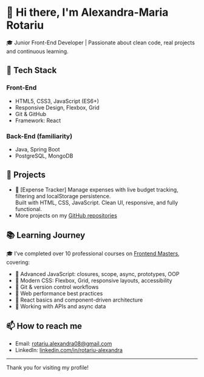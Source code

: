 # 👋 Hi there, I'm Alexandra-Maria Rotariu

🎓 Junior Front-End Developer | Passionate about clean code, real projects and continuous learning.

## 🧰 Tech Stack

### Front-End
- HTML5, CSS3, JavaScript (ES6+)
- Responsive Design, Flexbox, Grid
- Git & GitHub
- Framework: React

### Back-End (familiarity)
- Java, Spring Boot
- PostgreSQL, MongoDB


## 💼 Projects
- 💸 [Expense Tracker]
  Manage expenses with live budget tracking, filtering and localStorage persistence.  
  Built with HTML, CSS, JavaScript. Clean UI, responsive, and fully functional.
- More projects on my [GitHub repositories](https://github.com/rotariu-alexandra?tab=repositories)

## 📚 Learning Journey

🎓 I’ve completed over 10 professional courses on [Frontend Masters](https://frontendmasters.com), covering:

- 🔹 Advanced JavaScript: closures, scope, async, prototypes, OOP
- 🔹 Modern CSS: Flexbox, Grid, responsive layouts, accessibility
- 🔹 Git & version control workflows
- 🔹 Web performance best practices
- 🔹 React basics and component-driven architecture
- 🔹 Working with APIs and async data


## 📫 How to reach me
- Email: rotariu.alexandra08@gmail.com
- LinkedIn: [linkedin.com/in/rotariu-alexandra](linkedin.com/in/alexandra-maria-rotariu-b70632261)

---

Thank you for visiting my profile!

